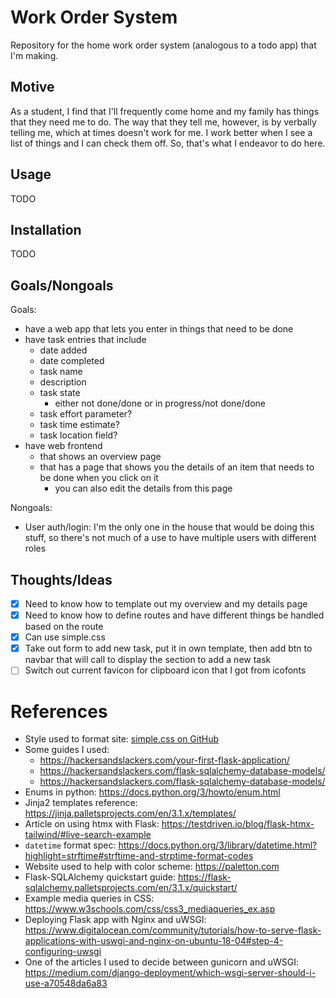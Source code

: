 # Work Order System
Repository for the home work order system (analogous to a todo app) that I'm making.

## Motive
As a student, I find that I'll frequently come home and my family has things that they need me to do.
The way that they tell me, however, is by verbally telling me, which at times doesn't work for me.
I work better when I see a list of things and I can check them off.
So, that's what I endeavor to do here.

## Usage
TODO

## Installation
TODO

## Goals/Nongoals
Goals:
- have a web app that lets you enter in things that need to be done
- have task entries that include
  - date added
  - date completed
  - task name
  - description
  - task state
    - either not done/done or in progress/not done/done
  - task effort parameter?
  - task time estimate?
  - task location field?
- have web frontend
  - that shows an overview page
  - that has a page that shows you the details of an item that needs to be done when you click on it
    - you can also edit the details from this page

Nongoals:
- User auth/login: I'm the only one in the house that would be doing this stuff,
  so there's not much of a use to have multiple users with different roles

## Thoughts/Ideas
- [x] Need to know how to template out my overview and my details page
- [x] Need to know how to define routes and have different things be handled based on the route
- [x] Can use simple.css
- [x] Take out form to add new task, put it in own template, then add btn to navbar
      that will call to display the section to add a new task
- [ ] Switch out current favicon for clipboard icon that I got from icofonts

# References
- Style used to format site:
  [simple.css on GitHub](https://github.com/kevquirk/simple.css/)
- Some guides I used:
  - <https://hackersandslackers.com/your-first-flask-application/>
  - <https://hackersandslackers.com/flask-sqlalchemy-database-models/>
  - <https://hackersandslackers.com/flask-sqlalchemy-database-models/>
- Enums in python:
  <https://docs.python.org/3/howto/enum.html>
- Jinja2 templates reference:
  <https://jinja.palletsprojects.com/en/3.1.x/templates/>
- Article on using htmx with Flask:
  <https://testdriven.io/blog/flask-htmx-tailwind/#live-search-example>
- `datetime` format spec:
  <https://docs.python.org/3/library/datetime.html?highlight=strftime#strftime-and-strptime-format-codes>
- Website used to help with color scheme:
  <https://paletton.com>
- Flask-SQLAlchemy quickstart guide:
  <https://flask-sqlalchemy.palletsprojects.com/en/3.1.x/quickstart/>
- Example media queries in CSS:
  <https://www.w3schools.com/css/css3_mediaqueries_ex.asp>
- Deploying Flask app with Nginx and uWSGI:
  <https://www.digitalocean.com/community/tutorials/how-to-serve-flask-applications-with-uswgi-and-nginx-on-ubuntu-18-04#step-4-configuring-uwsgi>
- One of the articles I used to decide between gunicorn and uWSGI:
  <https://medium.com/django-deployment/which-wsgi-server-should-i-use-a70548da6a83>
